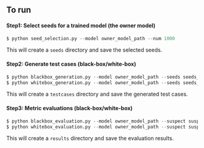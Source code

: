 ## To run 

#### Step1: Select seeds for a trained model (the owner model)
```python
$ python seed_selection.py --model owner_model_path --num 1000
```
This will create a `seeds` directory and save the selected seeds. 


#### Step2: Generate test cases (black-box/white-box)

```python
$ python blackbox_generation.py --model owner_model_path --seeds seeds_path --method pgd --ep 0.03 --iters 10 
$ python whitebox_generation.py --model owner_model_path --seeds seeds_path --layer 3 
```
This will create a `testcases` directory and save the generated test cases. 


#### Step3: Metric evaluations (black-box/white-box)

```python
$ python blackbox_evaluation.py --model owner_model_path --suspect suspect_model_path --tests black_tests.npz
$ python whitebox_evaluation.py --model owner_model_path --suspect suspect_model_path --tests white_tests.npy
```
This will create a `results` directory and save the evaluation results. 

